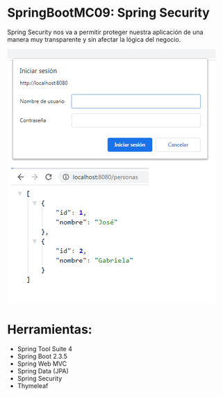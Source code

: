 # SpringBootMC09: Spring Security


Spring Security nos va a permitir proteger nuestra aplicación de una manera muy transparente y sin afectar la lógica del negocio.

![](https://raw.githubusercontent.com/ctec105/SpringBootMC09/master/image.png)

# Herramientas:
- Spring Tool Suite 4
- Spring Boot 2.3.5
- Spring Web MVC
- Spring Data (JPA)
- Spring Security
- Thymeleaf